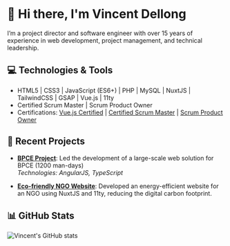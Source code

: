 # 👋 Hi there, I'm Vincent Dellong

I’m a project director and software engineer with over 15 years of experience in web development, project management, and technical leadership.

## 💻 Technologies & Tools

- HTML5 | CSS3 | JavaScript (ES6+) | PHP | MySQL | NuxtJS | TailwindCSS | GSAP | Vue.js | 11ty
- Certified Scrum Master | Scrum Product Owner
- Certifications: [Vue.js Certified](https://certificates.dev/vuejs/certificates/9c5c946e-03d1-4b46-a951-ad5b61770de0) | [Certified Scrum Master](https://www.credly.com/badges/6d890ee4-0b7e-4551-b036-cfa7f9ae6fe3) | [Scrum Product Owner](https://www.credly.com/badges/ee8126dc-e6c5-4028-89f9-c3f8d0a8e830)

## 🚀 Recent Projects

- **[BPCE Project](#)**: Led the development of a large-scale web solution for BPCE (1200 man-days)  
  *Technologies: AngularJS, TypeScript*
  
- **[Eco-friendly NGO Website](#)**: Developed an energy-efficient website for an NGO using NuxtJS and 11ty, reducing the digital carbon footprint.

## 📊 GitHub Stats

![Vincent's GitHub stats](https://github-readme-stats.vercel.app/api?username=berava&show_icons=true&theme=radical)


